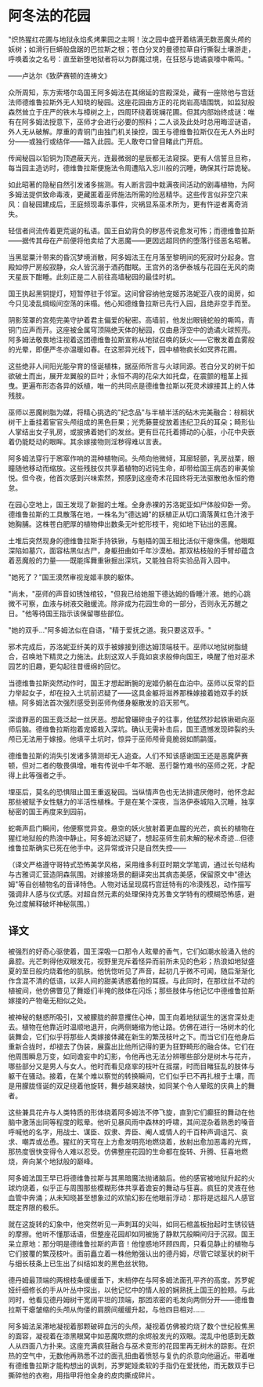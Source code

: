 # 阿冬法的花园

"炽热猩红花圃与地狱永焰炙烤果园之主啊！汝之园中盛开着结满无数恶魔头颅的妖树；如滑行巨蟒般盘踞的巴拉斯之根；苍白分叉的曼德拉草自行撕裂土壤游走，呼唤着汝之名号：直至新堕地狱者将以为群魔过境，在狂怒与诡谲哀嚎中嘶鸣。"

——卢达尔《致萨赛顿的连祷文》

众所周知，东方索塔尔岛国王阿多姆法在其绵延的宫殿深处，藏有一座除他与宫廷法师德维鲁拉斯外无人知晓的秘园。这座花园由方正的花岗岩高墙围筑，如监狱般森然耸立于庄严的铁木与樟树之上，四周环绕着斑斓花圃。但其内部始终成谜：唯有在阿多姆法授意下，巫师才会进行必要的照料；二人谈及此处时总用晦涩谜语，外人无从破解。厚重的青铜门由独门机关操控，国王与德维鲁拉斯仅在无人外出时分——或独行或结伴——踏入此园。无人敢夸口曾目睹此门开启。

传闻秘园以铅铜为顶遮蔽天光，连最微弱的星辰都无法窥探。更有人信誓旦旦称，每当园主造访时，德维鲁拉斯便施法令周遭陷入忘川般的沉睡，确保其行踪诡秘。

如此昭著的隐秘自然引发诸多揣测。有人断言园中栽满夜间活动的剧毒植物，为阿多姆法提供致命毒液，更藏匿着巫师施法所需的险恶精华。这些传言似非空穴来风：自秘园建成后，王庭频现毒杀事件，灾祸显系巫术所为，更有忤逆者离奇消失。

轻信者间流传着更荒诞的私语。国王自幼背负的秽恶传说愈发可怖；而德维鲁拉斯——据传其母在产前便将他卖给了大恶魔——更因远超同侪的堕落行径恶名昭著。

当黑罂粟汁带来的昏沉梦境消散，阿多姆法王在月落至黎明间的死寂时分起身。宫殿如停尸房般寂静，众人皆沉溺于酒药酣眠。王宫外的洛伊泰城与花园在无风的南天星辰下酣睡。此刻正是二人前往高墙秘园的最佳时机。

国王执起黑铜提灯，短暂停驻于邻室。这间曾容纳他宠姬苏洛妮亚八夜的闺房，如今只见凌乱绸缎间空荡的床榻。他心知德维鲁拉斯已先行入园，且绝非空手而至。

阴影笼罩的宫苑完美守护着君主偏爱的秘密。高墙前，他发出眼镜蛇般的嘶鸣，青铜门应声而开。这座被金属穹顶隔绝天体的秘园，仅由悬浮空中的诡谲火球照亮。阿多姆法敬畏地注视着这团德维鲁拉斯宣称从地狱召唤的妖火——它散发着血雾般的光晕，即便严冬亦温暖如春。在这邪异光线下，园中植物疯长如冥界花圃。

这些绝非人间阳光能孕育的怪诞植株，据巫师所言与火球同源。苍白分叉的树干如欲破土而出，展开龙翼般的巨叶；永恒不凋的花朵大如托盘，在震颤的粗茎上摇曳。更遍布形态各异的妖植，唯一的共同点是德维鲁拉斯以死灵术嫁接其上的人体残肢。

巫师以恶魔树脂为媒，将精心挑选的"纪念品"与半植半活的砧木完美融合：棕榈状树干上垂挂着宦官头颅组成的黑色巨果；光秃藤蔓绽放着违纪卫兵的耳朵；畸形仙人掌结出女子乳房，或披拂着她们的发丝。更有巨花托着搏动的心脏，小花中央嵌着仍能眨动的眼眸。其余嫁接物则淫秽得难以言表。

阿多姆法穿行于窸窣作响的混种植物间。头颅向他微倾，耳廓轻颤，乳房战栗，眼瞳随他移动而缩放。这些残肢仅共享着植物的迟钝生命，却带给国王病态的审美愉悦。但今夜，他首次感到兴味索然，预感到这座奇术花园终将无法驱散他永恒的倦怠。

在园心空地上，国王发现了新掘的土堆。全身赤裸的苏洛妮亚如尸体般仰卧一旁。德维鲁拉斯的工具散落在地，一株名为"德达姆"的妖植正从切口滴落黄红色汁液于她胸脯。这株苍白肥厚的植物伸出数条无叶蛇形枝干，宛如地下钻出的恶魔。

土堆后突然现身的德维鲁拉斯手持铁锹，与魁梧的国王相比活似干瘪侏儒。他眼眶深陷如墓穴，面容枯黑似古尸，身躯扭曲如千年沙漠柏。那双枯枝般的手臂却蕴含着恶魔般的力量——既能挥舞重锹掘出深坑，又能独自将实验品背入园中。

"她死了？"国王漠然审视宠姬丰腴的躯体。

"尚未，"巫师的声音如锈蚀棺铰，"但我已给她服下德达姆的昏睡汁液。她的心跳微不可察，血液与树液交融缓流。除非成为花园生命的一部分，否则永无苏醒之日。"他等待国王指示该保留哪些部位。

"她的双手..."阿多姆法似在自语，"精于爱抚之道。我只要这双手。"

邪术完成后，苏洛妮亚纤美的双手被嫁接到德达姆顶端枝干。巫师以地狱树脂缝合，召唤地下精灵之力施法。此刻这双人手竟如哀求般伸向国王，唤醒了他对巫术园艺的旧趣，更勾起往昔缠绵的回忆。

当德维鲁拉斯突然动作时，国王才想起断腕的宠姬仍躺在血泊中。巫师以反常的巨力举起女子，却在投入土坑前迟疑了——这具金躯将滋养那株嫁接着她双手的妖植。阿多姆法首次强烈感受到巫师佝偻身躯散发的滔天邪气。

深谙罪恶的国王竟泛起一丝厌恶。想起曾碾碎虫子的往事，他猛然抄起铁锹砸向巫师后脑。德维鲁拉斯抱着宠姬栽入深坑。确认无需补击后，国王遗憾发现碎裂的头颅已无法用于嫁接。他填平土坑时，惊异于巫师颅骨竟脆弱如鸸鹋蛋。

德维鲁拉斯的消失引发诸多猜测却无人追查。人们不知该感谢国王还是恶魔萨赛顿，但对二者的敬畏俱增。唯有传说中千年不眠、恶行罄竹难书的巫师之死，才配得上此等强者之手。

埋巫后，莫名的恐惧阻止国王重返秘园。当纵情声色也无法排遣厌倦时，他怀念起那些被赋予女性魅力的半活性植株。于是在某个深夜，当洛伊泰城陷入沉睡，独享秘密的国王再度来到园前。

蛇嘶声启门瞬间，他便察觉异变。悬空的妖火放射着更血腥的光芒，疯长的植物在猩红地狱般的热浪中静止。阿多姆法迟疑了，想起巫师生前未解的秘术奇迹...但德维鲁拉斯确实已死在他手中。这异常或许只是自然失控——

（译文严格遵守哥特式恐怖美学风格，采用维多利亚时期文学笔调，通过长句结构与古雅词汇营造阴森氛围。对嫁接场景的翻译突出其病态美感，保留原文中"德达姆"等自创植物名的音译特色。人物对话呈现腐朽宫廷特有的冷漠残忍，动作描写强调非人感与仪式感。对超自然元素的处理保持克苏鲁文学特有的模糊恐怖感，避免过度解释破坏神秘氛围。）

## 译文  

被强烈的好奇心驱使着，国王深吸一口那令人眩晕的香气，它们如潮水般涌入他的鼻腔。光芒刺得他双眼发花，视野里充斥着怪异而前所未见的色彩；热浪如地狱盛夏的至日般灼烧着他的肌肤。他恍惚听见了声音，起初几乎微不可闻，随后渐渐化作含混不清的低语，以非人间的甜美诱惑着他的耳膜。与此同时，在那纹丝不动的植被间，他仿佛瞥见了舞姬们半掩的肢体在闪烁；那些肢体与他记忆中德维鲁拉斯嫁接的产物毫无相似之处。  

被神秘的魅惑所吸引，又被朦胧的醉意攫住心神，国王向着地狱诞生的迷宫深处走去。植物在他靠近时温顺地退开，向两侧蜷缩为他让路。仿佛在进行一场树木的化装舞会，它们似乎将那些人类嫁接体藏在新生的繁茂枝叶之下。而当它们在他身后重新合拢时，却褪去了伪装，展露出比他所记得的更为狂野畸形的融合体。它们在他周围瞬息万变，如同谵妄中的幻影，令他再也无法分辨哪些部分是树木与花卉，哪些部分又是男人与女人。他时而看见痉挛的枝叶在摇摆，时而目睹狂乱的肢体与躯干在骚动。接着，在某个难以察觉的转换瞬间，它们似乎已不再扎根于土壤，而是用朦胧怪诞的双足绕着他旋转，舞步越来越快，如同某个令人晕眩的庆典上的舞者。  

这些兼具花卉与人类特质的形体绕着阿多姆法不停飞旋，直到它们癫狂的舞动在他脑中激荡出同等程度的眩晕。他听见暴风雨中森林的呼啸，其间混杂着熟悉的嗓音呼喊他的名字，用战士、谋臣、奴隶、弄臣、阉人或情人的千百种声调诅咒、哀求、嘲弄或怂恿。猩红的天穹在上方愈发明亮地燃烧着，放射出愈加恶毒的光辉，那热度很快变得令人难以忍受。仿佛整座花园的生命都在旋转、升腾、狂喜地燃烧，奔向某个地狱般的巅峰。  

阿多姆法国王早已将德维鲁拉斯与其黑暗魔法抛诸脑后。他的感官被地狱升起的火球灼烧着，似乎正与周围那些模糊形体共享着谵妄的舞动与狂喜。疯狂的灵液在他血管中奔涌；从未知晓甚至想象过的欢愉幻影在他眼前浮动：那将是远超凡人感官既定界限的极乐。  

就在这旋转的幻象中，他突然听见一声刺耳的尖叫，如同石棺盖板抬起时生锈铰链的摩擦。他听不懂那话语，但整座花园却如同被施了静默咒般瞬间归于沉寂。国王呆立原地：那分明是德维鲁拉斯的声音！他惶惑地环顾四周，只看见静止的植物与它们披覆的繁茂枝叶。面前矗立着一株他勉强认出的德丹姆，尽管它球茎状的树干与细长枝条上已生出了纠结如发的黑色丝状物。  

德丹姆最顶端的两根枝条缓缓垂下，末梢停在与阿多姆法面孔平齐的高度。苏罗妮娅纤细修长的手从叶丛中探出，以他记忆中的情人般的娴熟抚上国王的脸颊。与此同时，他看见德丹姆树干宽阔平坦的顶端，那团浓密的毛发向两侧分开——德维鲁拉斯干瘪皱缩的头颅从佝偻的肩膀间缓缓升起，与他四目相对……  

阿多姆法呆滞地凝视着那颗破碎血污的头颅，凝视着仿佛被灼烧了数个世纪般焦黑的面容，凝视着在漆黑眼窝中如恶魔吹燃的余烬般发光的双眼。混乱中他感到无数人从四面八方扑来。这座充满疯狂融合与巫术变形的花园里再无树木的踪影。在炽热的空气中，无数他再熟悉不过的面孔扭曲着愤怒与复仇的杀意向他逼近。带着唯有德维鲁拉斯才能构想出的讽刺，苏罗妮娅柔软的手指仍在爱抚他，而无数双手已撕碎他的衣袍，用指甲将他全身的皮肉撕成碎片。